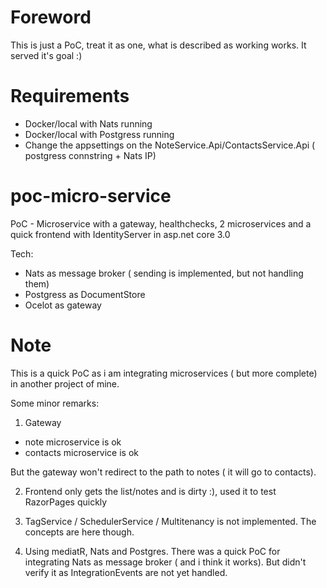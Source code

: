 # Foreword

This is just a PoC, treat it as one, what is described as working works. It served it's goal :)

# Requirements
- Docker/local with Nats running
- Docker/local with Postgress running 
- Change the appsettings on the NoteService.Api/ContactsService.Api ( postgress connstring + Nats IP)

# poc-micro-service
PoC - Microservice with a gateway, healthchecks, 2 microservices and a quick frontend with IdentityServer in asp.net core 3.0

Tech: 

- Nats as message broker ( sending is implemented, but not handling them) 
- Postgress as DocumentStore
- Ocelot as gateway

# Note

This is a quick PoC as i am integrating microservices ( but more complete) in another project of mine.

Some minor remarks:

1. Gateway

- note microservice is ok
- contacts microservice is ok

But the gateway won't redirect to the path to notes ( it will go to contacts).

2. Frontend only gets the list/notes and is dirty :), used it to test RazorPages quickly

3. TagService / SchedulerService / Multitenancy is not implemented. The concepts are here though.

4. Using mediatR, Nats and Postgres. There was a quick PoC for integrating Nats as message broker ( and i think it works). But didn't verify it as IntegrationEvents are not yet handled.


